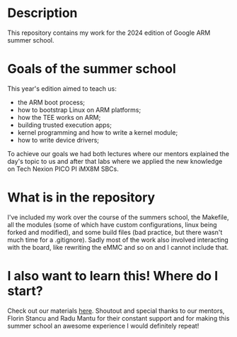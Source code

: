 # Description
This repository contains my work for the 2024 edition of Google ARM summer school.
# Goals of the summer school
This year's edition aimed to teach us:
- the ARM boot process; 
- how to bootstrap Linux on ARM platforms;
- how the TEE works on ARM;
- building trusted execution apps;
- kernel programming and how to write a kernel module;
- how to write device drivers;

To achieve our goals we had both lectures where our mentors explained the day's topic to us and after that labs where we applied the new knowledge on Tech Nexion PICO PI iMX8M SBCs.
# What is in the repository
I've included my work over the course of the summers school, the Makefile, all the modules (some of which have custom configurations, linux being forked and modified), and some build files (bad practice, but there wasn't much time for a .gitignore). Sadly most of the work also involved interacting with the board, like rewriting the eMMC and so  on and I cannot include that.
# I also want to learn this! Where do I start?
Check out our materials [here](https://ocw.cs.pub.ro/courses/ass).
Shoutout and special thanks to our mentors, Florin Stancu and Radu Mantu for their constant support and for making this summer school an awesome experience I would definitely repeat!
